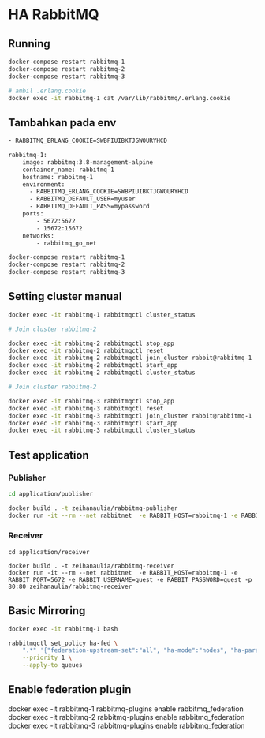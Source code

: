 # HA RabbitMQ

## Running

```bash
docker-compose restart rabbitmq-1
docker-compose restart rabbitmq-2
docker-compose restart rabbitmq-3

# ambil .erlang.cookie
docker exec -it rabbitmq-1 cat /var/lib/rabbitmq/.erlang.cookie
```

## Tambahkan pada env

```bash
- RABBITMQ_ERLANG_COOKIE=SWBPIUIBKTJGWOURYHCD

rabbitmq-1:
    image: rabbitmq:3.8-management-alpine
    container_name: rabbitmq-1
    hostname: rabbitmq-1
    environment:
      - RABBITMQ_ERLANG_COOKIE=SWBPIUIBKTJGWOURYHCD
      - RABBITMQ_DEFAULT_USER=myuser
      - RABBITMQ_DEFAULT_PASS=mypassword
    ports:
        - 5672:5672
        - 15672:15672
    networks:
        - rabbitmq_go_net

docker-compose restart rabbitmq-1
docker-compose restart rabbitmq-2
docker-compose restart rabbitmq-3
```

## Setting cluster manual

```bash
docker exec -it rabbitmq-1 rabbitmqctl cluster_status

# Join cluster rabbitmq-2

docker exec -it rabbitmq-2 rabbitmqctl stop_app
docker exec -it rabbitmq-2 rabbitmqctl reset
docker exec -it rabbitmq-2 rabbitmqctl join_cluster rabbit@rabbitmq-1
docker exec -it rabbitmq-2 rabbitmqctl start_app
docker exec -it rabbitmq-2 rabbitmqctl cluster_status

# Join cluster rabbitmq-2

docker exec -it rabbitmq-3 rabbitmqctl stop_app
docker exec -it rabbitmq-3 rabbitmqctl reset
docker exec -it rabbitmq-3 rabbitmqctl join_cluster rabbit@rabbitmq-1
docker exec -it rabbitmq-3 rabbitmqctl start_app
docker exec -it rabbitmq-3 rabbitmqctl cluster_status
```

## Test application

### Publisher

```bash
cd application/publisher

docker build . -t zeihanaulia/rabbitmq-publisher
docker run -it --rm --net rabbitnet  -e RABBIT_HOST=rabbitmq-1 -e RABBIT_PORT=5672 -e RABBIT_USERNAME=guest -e RABBIT_PASSWORD=guest -p 80:80 zeihanaulia/rabbitmq-publisher
```

### Receiver

```
cd application/receiver

docker build . -t zeihanaulia/rabbitmq-receiver
docker run -it --rm --net rabbitnet  -e RABBIT_HOST=rabbitmq-1 -e RABBIT_PORT=5672 -e RABBIT_USERNAME=guest -e RABBIT_PASSWORD=guest -p 80:80 zeihanaulia/rabbitmq-receiver
```

## Basic Mirroring

```bash
docker exec -it rabbitmq-1 bash

rabbitmqctl set_policy ha-fed \
    ".*" '{"federation-upstream-set":"all", "ha-mode":"nodes", "ha-params":["rabbit@rabbitmq-1","rabbit@rabbitmq-2","rabbit@rabbitmq-3"]}' \
    --priority 1 \
    --apply-to queues
```


## Enable federation plugin
docker exec -it rabbitmq-1 rabbitmq-plugins enable rabbitmq_federation 
docker exec -it rabbitmq-2 rabbitmq-plugins enable rabbitmq_federation
docker exec -it rabbitmq-3 rabbitmq-plugins enable rabbitmq_federation